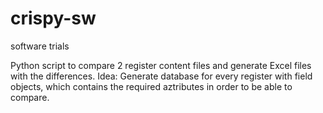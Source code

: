# crispy-sw
software trials

Python script to compare 2 register content files and generate Excel files with the differences.
Idea: Generate database for every register with field objects, which contains the required 
aztributes in order to be able to compare. 


